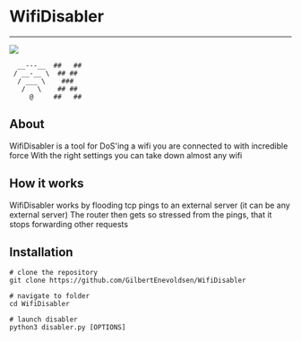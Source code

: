 # WifiDisabler

---

<a title="Python version"><img src="https://img.shields.io/badge/python-3.9-green.svg"></a>

```
  __---__  ##   ##
 / __-__ \  ## ##
  / ___ \    ###
   /   \    ## ##
     @     ##   ##
```

About
---
WifiDisabler is a tool for DoS'ing a wifi you are connected to with incredible force
With the right settings you can take down almost any wifi

How it works
---
WifiDisabler works by flooding tcp pings to an external server (it can be any external server)
The router then gets so stressed from the pings, that it stops forwarding other requests

Installation
---

```
# clone the repository
git clone https://github.com/GilbertEnevoldsen/WifiDisabler

# navigate to folder
cd WifiDisabler

# launch disabler
python3 disabler.py [OPTIONS]
```